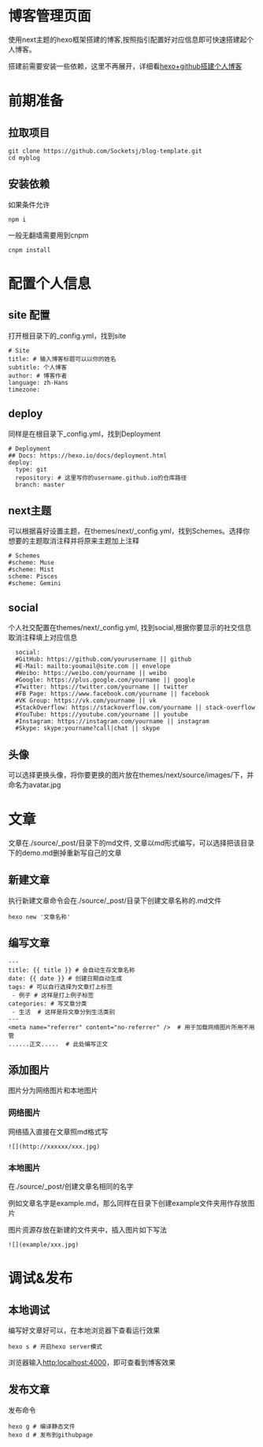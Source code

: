 # 博客管理页面

 使用next主题的hexo框架搭建的博客,按照指引配置好对应信息即可快速搭建起个人博客。
 
 搭建前需要安装一些依赖，这里不再展开，详细看[hexo+github搭建个人博客](https://socketsj.github.io/2019/04/30/hexo1/)


# 前期准备

## 拉取项目

```
git clone https://github.com/Socketsj/blog-template.git
cd myblog
```

## 安装依赖

如果条件允许
```
npm i
```

一般无翻墙需要用到cnpm

```
cnpm install
```

# 配置个人信息
## site 配置
 打开根目录下的_config.yml，找到site
 
 ```
 # Site
 title: # 输入博客标题可以以你的姓名
 subtitle: 个人博客
 author: # 博客作者
 language: zh-Hans
 timezone:
 ```

## deploy
 同样是在根目录下_config.yml，找到Deployment
 
 ```
 # Deployment
 ## Docs: https://hexo.io/docs/deployment.html
 deploy:
   type: git
   repository: # 这里写你的username.github.io的仓库路径
   branch: master
 ```

## next主题
 可以根据喜好设置主题，在themes/next/_config.yml，找到Schemes。选择你想要的主题取消注释并将原来主题加上注释

 ```
 # Schemes
 #scheme: Muse
 #scheme: Mist
 scheme: Pisces
 #scheme: Gemini
 ```

## social
 个人社交配置在themes/next/_config.yml, 找到social,根据你要显示的社交信息取消注释填上对应信息

 ```
   social:
   #GitHub: https://github.com/yourusername || github
   #E-Mail: mailto:youmail@site.com || envelope
   #Weibo: https://weibo.com/yourname || weibo
   #Google: https://plus.google.com/yourname || google
   #Twitter: https://twitter.com/yourname || twitter
   #FB Page: https://www.facebook.com/yourname || facebook
   #VK Group: https://vk.com/yourname || vk
   #StackOverflow: https://stackoverflow.com/yourname || stack-overflow
   #YouTube: https://youtube.com/yourname || youtube
   #Instagram: https://instagram.com/yourname || instagram
   #Skype: skype:yourname?call|chat || skype
 ```

## 头像
  可以选择更换头像，将你要更换的图片放在themes/next/source/images/下，并命名为avatar.jpg

# 文章
文章在./source/_post/目录下的md文件, 文章以md形式编写，可以选择把该目录下的demo.md删掉重新写自己的文章

## 新建文章
执行新建文章命令会在./source/_post/目录下创建文章名称的.md文件

```
hexo new '文章名称'
```

## 编写文章

```
---
title: {{ title }} # 会自动生存文章名称
date: {{ date }} # 创建日期自动生成
tags: # 可以自行选择为文章打上标签
 - 例子 # 这样是打上例子标签
categories: # 写文章分类
 - 生活  # 这样是将文章分到生活类别
---
<meta name="referrer" content="no-referrer" />  # 用于加载网络图片所用不用管
......正文.....  # 此处编写正文
```

## 添加图片

图片分为网络图片和本地图片

### 网络图片

网络插入直接在文章照md格式写

```
![](http://xxxxxx/xxx.jpg)
```

### 本地图片

在./source/_post/创建文章名相同的名字

例如文章名字是example.md，那么同样在目录下创建example文件夹用作存放图片

图片资源存放在新建的文件夹中，插入图片如下写法

```
![](example/xxx.jpg)
```

# 调试&发布

## 本地调试

编写好文章好可以，在本地浏览器下查看运行效果

```
hexo s # 开启hexo server模式
```

浏览器输入[http:localhost:4000](http:localhost:4000)，即可查看到博客效果

## 发布文章

发布命令

```
hexo g # 编译静态文件
hexo d # 发布到githubpage
```
